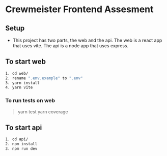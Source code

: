 # Crewmeister Frontend Assesment

## Setup

- This project has two parts, the web and the api. The web is a react app that uses vite. The api is a node app that uses express.

## To start web

```bash
1. cd web/
2. rename ".env.example" to ".env"
3. yarn install
4. yarn vite
```

### To run tests on web
> yarn test
> yarn coverage

## To start api

```bash
1. cd api/
2. npm install
3. npm run dev
```
